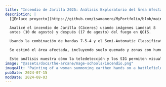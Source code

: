 ```yaml
---
title: "Incendio de Jarilla 2025: Análisis Exploratorio del Área Afectada con Landsat 8"
description: |
  [🔗Enlace proyecto](https://github.com/isamanero/MyPortfolio/blob/main/QGIS/Impacto_incendio_Jarilla.pdf)

  Analicé el incendio de Jarilla (Cáceres) usando imágenes Landsat 8
  antes (10 de agosto) y después (17 de agosto) del fuego en QGIS.

  Usando la combinación de bandas 7-5-4 y el Semi-Automatic Classification Plugin, pude distinguir fuego, humo y vegetación.

  Se estimó el área afectada, incluyendo suelo quemado y zonas con humo, en unas 17 hectáreas.

  Este análisis muestra cómo la teledetección y los SIG permiten visualizar la magnitud del incendio y evaluar impactos en el territorio.
image: "@assets/docs/the-arcane/mage-schools/incendio.png"
imageAlt: "Painting of a woman summoning earthen hands on a battlefield"
pubDate: 2024-07-15
modDate: 2024-08-03
---
```

